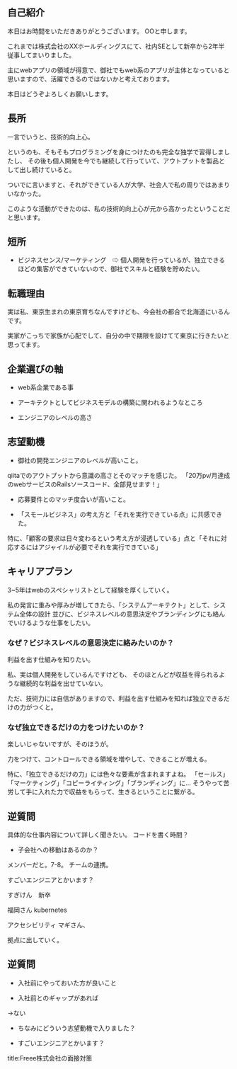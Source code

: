 

## 自己紹介

本日はお時間をいただきありがとうございます。
OOと申します。

これまでは株式会社のXXホールディングスにて、社内SEとして新卒から2年半従事してまいりました。

主にwebアプリの領域が得意で、御社でもweb系のアプリが主体となっていると思いますので、活躍できるのではないかと考えております。

本日はどうぞよろしくお願いします。



## 長所

一言でいうと、技術的向上心。

というのも、そもそもプログラミングを身につけたのも完全な独学で習得しましたし、
その後も個人開発を今でも継続して行っていて、アウトプットを製品として出し続けていると。

ついでに言いますと、それができている人が大学、社会人で私の周りではあまりいなかった。

このような活動ができたのは、私の技術的向上心が元から高かったということだと思います。



## 短所

- ビジネスセンス/マーケティング　⇨ 個人開発を行っているが、独立できるほどの集客ができていないので、御社でスキルと経験を貯めたい。



## 転職理由

実は私、東京生まれの東京育ちなんですけども、今会社の都合で北海道にいるんです。

実家がこっちで家族が心配でして、自分の中で期限を設けてて東京に行きたいと思ってます。



## 企業選びの軸

- web系企業である事

- アーキテクトとしてビジネスモデルの構築に関われるようなところ

- エンジニアのレベルの高さ



## 志望動機

- 御社の開発エンジニアのレベルが高いこと。

qiitaでのアウトプットから意識の高さとそのマッチを感じた。
「20万pv/月達成のwebサービスのRailsソースコード、全部見せます！」

- 応募要件とのマッチ度合いが高いこと。

- 「スモールビジネス」の考え方と「それを実行できている点」に共感できた。

特に、「顧客の要求は日々変わるという考え方が浸透している」点と「それに対応するにはアジャイルが必要でそれを実行できている」




## キャリアプラン

3~5年はwebのスペシャリストとして経験を厚くしていく。

私の発言に重みや厚みが増してきたら、「システムアーキテクト」として、システム全体の設計
並びに、ビジネスレベルの意思決定やブランディングにも絡んでいけるような仕事をしたい。



### なぜ？ビジネスレベルの意思決定に絡みたいのか？

利益を出す仕組みを知りたい。

私、実は個人開発をしているんですけども、
そのほとんどが収益を得られるような継続的な利益を出せていない。

ただ、技術力には自信がありますので、利益を出す仕組みを知れば独立できるだけの力がつくと。



### なぜ独立できるだけの力をつけたいのか？

楽しいじゃないですが、そのほうが。

力をつけて、コントロールできる領域を増やして、できることが増える。

特に、「独立できるだけの力」には色々な要素が含まれますよね。
「セールス」「マーケティング」「コピーライティング」「ブランディング」に...
そうやって苦労して手に入れた力で収益をもらって、生きるということに繋がる。




## 逆質問

具体的な仕事内容について詳しく聞きたい。
コードを書く時間？

- 子会社への移動はあるのか？

メンバーだと。7-8。
チームの連携。




すごいエンジニアとかいます？


すぎけん　新卒


福岡さん
kubernetes


アクセシビリティ
マギさん、





拠点に出していく。










## 逆質問

- 入社前にやっておいた方が良いこと

- 入社前とのギャップがあれば

→ない

- ちなみにどういう志望動機で入りました？

- すごいエンジニアとかいます？



title:Freee株式会社の面接対策




